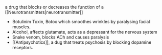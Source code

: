a drug that blocks or decreases the function of a [[Neurotransmitters|neurotransmitter]]
* Botulinim Toxin, Botox which smoothes wrinkles by paralysing facial muscles.
* Alcohol, affects glutamate, acts as a depressant for the nervous system
* Snake venom, blocks ACh and causes paralysis
* [[Antipsychotics]],  a dug that treats psychosis by blocking dopamine receptors.